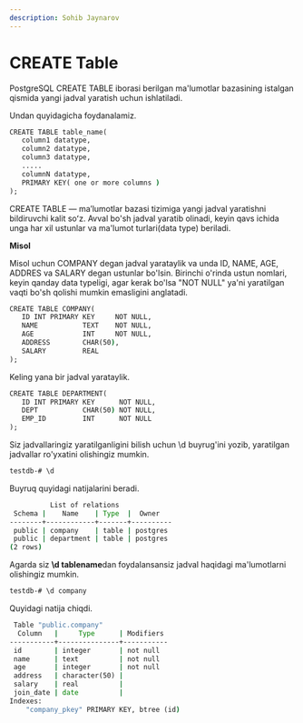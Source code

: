 ```yaml
---
description: Sohib Jaynarov
---
```

# CREATE Table

PostgreSQL CREATE TABLE iborasi berilgan ma'lumotlar bazasining istalgan qismida yangi jadval yaratish uchun ishlatiladi.

Undan quyidagicha foydanalamiz.

```cmd
CREATE TABLE table_name(
   column1 datatype,
   column2 datatype,
   column3 datatype,
   .....
   columnN datatype,
   PRIMARY KEY( one or more columns )
);
```

CREATE TABLE — maʼlumotlar bazasi tizimiga yangi jadval yaratishni bildiruvchi kalit soʻz. Avval bo'sh jadval yaratib olinadi, keyin qavs ichida unga har xil ustunlar va ma'lumot turlari(data type) beriladi.

**Misol**

Misol uchun COMPANY degan jadval yarataylik va unda ID, NAME, AGE, ADDRES va SALARY degan ustunlar bo'lsin. Birinchi o'rinda ustun nomlari, keyin qanday data typeligi, agar kerak bo'lsa "NOT NULL" ya'ni yaratilgan vaqti bo'sh qolishi mumkin emasligini anglatadi.

```cmd
CREATE TABLE COMPANY(
   ID INT PRIMARY KEY     NOT NULL,
   NAME           TEXT    NOT NULL,
   AGE            INT     NOT NULL,
   ADDRESS        CHAR(50),
   SALARY         REAL
);
```

Keling yana bir jadval yarataylik.

```cmd
CREATE TABLE DEPARTMENT(
   ID INT PRIMARY KEY      NOT NULL,
   DEPT           CHAR(50) NOT NULL,
   EMP_ID         INT      NOT NULL
);
```

Siz jadvallaringiz yaratilganligini bilish uchun \d buyrug'ini yozib, yaratilgan jadvallar ro'yxatini olishingiz mumkin.

```cmd
testdb-# \d
```

Buyruq quyidagi natijalarini beradi.

```cmd
          List of relations
 Schema |    Name    | Type  |  Owner
--------+------------+-------+----------
 public | company    | table | postgres
 public | department | table | postgres
(2 rows)
```

Agarda siz **\d tablename**dan foydalansansiz jadval haqidagi ma'lumotlarni olishingiz mumkin.

```cmd
testdb-# \d company
```

Quyidagi natija chiqdi.

```cmd
 Table "public.company"
  Column   |     Type      | Modifiers
-----------+---------------+-----------
 id        | integer       | not null
 name      | text          | not null
 age       | integer       | not null
 address   | character(50) |
 salary    | real          |
 join_date | date          |
Indexes:
    "company_pkey" PRIMARY KEY, btree (id)

```